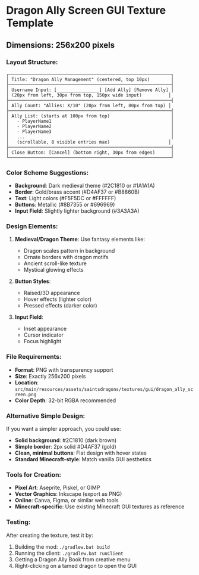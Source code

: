 # Dragon Ally Screen GUI Texture Template

## Dimensions: 256x200 pixels

### Layout Structure:
```
┌─────────────────────────────────────────────────────────────┐
│ Title: "Dragon Ally Management" (centered, top 10px)        │
├─────────────────────────────────────────────────────────────┤
│ Username Input: [________________] [Add Ally] [Remove Ally] │
│ (20px from left, 30px from top, 150px wide input)          │
├─────────────────────────────────────────────────────────────┤
│ Ally Count: "Allies: X/10" (20px from left, 80px from top) │
├─────────────────────────────────────────────────────────────┤
│ Ally List: (starts at 100px from top)                       │
│   - PlayerName1                                             │
│   - PlayerName2                                             │
│   - PlayerName3                                             │
│   ...                                                       │
│   (scrollable, 8 visible entries max)                      │
├─────────────────────────────────────────────────────────────┤
│ Close Button: [Cancel] (bottom right, 30px from edges)      │
└─────────────────────────────────────────────────────────────┘
```

### Color Scheme Suggestions:
- **Background**: Dark medieval theme (#2C1810 or #1A1A1A)
- **Border**: Gold/brass accent (#D4AF37 or #B8860B)
- **Text**: Light colors (#F5F5DC or #FFFFFF)
- **Buttons**: Metallic (#8B7355 or #696969)
- **Input Field**: Slightly lighter background (#3A3A3A)

### Design Elements:
1. **Medieval/Dragon Theme**: Use fantasy elements like:
   - Dragon scales pattern in background
   - Ornate borders with dragon motifs
   - Ancient scroll-like texture
   - Mystical glowing effects

2. **Button Styles**:
   - Raised/3D appearance
   - Hover effects (lighter color)
   - Pressed effects (darker color)

3. **Input Field**:
   - Inset appearance
   - Cursor indicator
   - Focus highlight

### File Requirements:
- **Format**: PNG with transparency support
- **Size**: Exactly 256x200 pixels
- **Location**: `src/main/resources/assets/saintsdragons/textures/gui/dragon_ally_screen.png`
- **Color Depth**: 32-bit RGBA recommended

### Alternative Simple Design:
If you want a simpler approach, you could use:
- **Solid background**: #2C1810 (dark brown)
- **Simple border**: 2px solid #D4AF37 (gold)
- **Clean, minimal buttons**: Flat design with hover states
- **Standard Minecraft-style**: Match vanilla GUI aesthetics

### Tools for Creation:
- **Pixel Art**: Aseprite, Piskel, or GIMP
- **Vector Graphics**: Inkscape (export as PNG)
- **Online**: Canva, Figma, or similar web tools
- **Minecraft-specific**: Use existing Minecraft GUI textures as reference

### Testing:
After creating the texture, test it by:
1. Building the mod: `./gradlew.bat build`
2. Running the client: `./gradlew.bat runClient`
3. Getting a Dragon Ally Book from creative menu
4. Right-clicking on a tamed dragon to open the GUI
